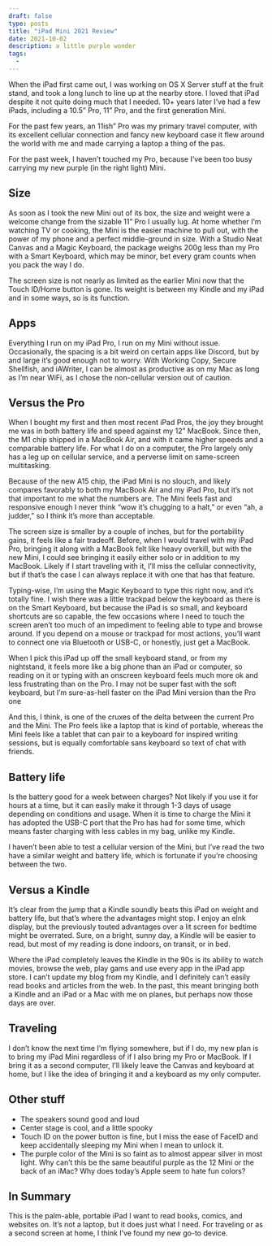 ```yaml
---
draft: false
type: posts
title: "iPad Mini 2021 Review"
date: 2021-10-02
description: a little purple wonder
tags:
  - 
---
```


When the iPad first came out, I was working on OS X Server stuff at the fruit stand, and took a long lunch to line up at the nearby store. I loved that iPad despite it not quite doing much that I needed. 10+ years later I’ve had a few iPads, including a 10.5” Pro, 11” Pro, and the first generation Mini. 

For the past few years, an 11ish” Pro was my primary travel computer, with its excellent cellular connection and fancy new keyboard case it flew around the world with me and made carrying a laptop a thing of the pas.

For the past week, I haven’t touched my Pro, because I’ve been too busy carrying my new purple (in the right light) Mini. 

## Size

As soon as I took the new Mini out of its box, the size and weight were a welcome change from the sizable 11” Pro I usually lug. At home whether I’m watching TV or cooking, the Mini is the easier machine to pull out, with the power of my phone and a perfect middle-ground in size. With a Studio Neat Canvas and a Magic Keyboard, the package weighs 200g less than my Pro with a Smart Keyboard, which may be minor, bet every gram counts when you pack the way I do. 

The screen size is not nearly as limited as the earlier Mini now that the Touch ID/Home button is gone. Its weight is between my Kindle and my iPad and in some ways, so is its function.

## Apps

Everything I run on my iPad Pro, I run on my Mini without issue. Occasionally, the spacing is a bit weird on certain apps like Discord, but by and large it’s good enough not to worry. With Working Copy, Secure Shellfish, and iAWriter, I can be almost as productive as on my Mac as long as I’m near WiFi, as I chose the non-cellular version out of caution.

## Versus the Pro

When I bought my first and then most recent iPad Pros, the joy they brought me was in both battery life and speed against my 12” MacBook. Since then, the M1 chip shipped in a MacBook Air, and with it came higher speeds and a comparable battery life. For what I do on a computer, the Pro largely only has a leg up on cellular service, and a perverse limit on same-screen multitasking.

Because of the new A15 chip, the iPad Mini is no slouch, and likely compares favorably to both my MacBook Air and my iPad Pro, but it’s not that important to me what the numbers are. The Mini feels fast and responsive enough I never think “wow it’s chugging to a halt,” or even “ah, a judder,” so I think it’s more than acceptable. 

The screen size is smaller by a couple of inches, but for the portability gains, it feels like a fair tradeoff. Before, when I would travel with my iPad Pro, bringing it along with a MacBook felt like heavy overkill, but with the new Mini, I could see bringing it easily either solo or in addition to my MacBook. Likely if I start traveling with it, I’ll miss the cellular connectivity, but if that’s the case I can always replace it with one that has that feature.

Typing-wise, I’m using the Magic Keyboard to type this right now, and it’s totally fine. I wish there was a little trackpad below the keyboard as there is on the Smart Keyboard, but because the iPad is so small, and keyboard shortcuts are so capable, the few occasions where I need to touch the screen aren’t too much of an impediment to feeling able to type and browse around. If you depend on a mouse or trackpad for most actions, you’ll want to connect one via Bluetooth or USB-C, or honestly, just get a MacBook. 

When I pick this iPad up off the small keyboard stand, or from my nightstand, it feels more like a big phone than an iPad or computer, so reading on it or typing with an onscreen keyboard feels much more ok and less frustrating than on the Pro. I may not be super fast with the soft keyboard, but I’m sure-as-hell faster on the iPad Mini version than the Pro one

And this, I think, is one of the cruxes of the delta between the current Pro and the Mini. The Pro feels like a laptop that is kind of portable, whereas the Mini feels like a tablet that can pair to a keyboard for inspired writing sessions, but is equally comfortable sans keyboard so text of chat with friends.

## Battery life

Is the battery good for a week between charges? Not likely if you use it for hours at a time, but it can easily make it through 1-3 days of usage depending on conditions and usage. When it is time to charge the Mini it has adopted the USB-C port that the Pro has had for some time, which means faster charging with less cables in my bag, unlike my Kindle.

I haven’t been able to test a cellular version of the Mini, but I’ve read the two have a similar weight and battery life, which is fortunate if you’re choosing between the two.

## Versus a Kindle

It’s clear from the jump that a Kindle soundly beats this iPad on weight and battery life, but that’s where the advantages might stop. I enjoy an eInk display, but the previously touted advantages over a lit screen for bedtime might be overrated. Sure, on a bright, sunny day, a Kindle will be easier to read, but most of my reading is done indoors, on transit, or in bed.

Where the iPad completely leaves the Kindle in the 90s is its ability to watch movies, browse the web, play gams and use every app in the iPad app store. I can’t update my blog from my Kindle, and I definitely can’t easily read books and articles from the web. In the past, this meant bringing both a Kindle and an iPad or a Mac with me on planes, but perhaps now those days are over.

## Traveling

I don’t know the next time I’m flying somewhere, but if I do, my new plan is to bring my iPad Mini regardless of if I also bring my Pro or MacBook. If I bring it as a second computer, I’ll likely leave the Canvas and keyboard at home, but I like the idea of bringing it and a keyboard as my only computer. 

## Other stuff

- The speakers sound good and loud
- Center stage is cool, and a little spooky
- Touch ID on the power button is fine, but I miss the ease of FaceID and keep accidentally sleeping my Mini when I mean to unlock it.
- The purple color of the Mini is so faint as to almost appear silver in most light. Why can’t this be the same beautiful purple as the 12 Mini or the back of an iMac? Why does today’s Apple seem to hate fun colors?

## In Summary

This is the palm-able, portable iPad I want to read books, comics, and websites on. It’s not a laptop, but it does just what I need. For traveling or as a second screen at home, I think I’ve found my new go-to device.
